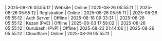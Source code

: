 | 2025-08-26 05:55:12 | Website | Online | 2025-08-26 05:55:11 |
| 2025-08-26 05:55:12 | Registration | Online | 2025-08-26 05:55:11 |
| 2025-08-26 05:55:12 | Auth Server | Offline | 2025-08-18 09:33:31 |
| 2025-08-26 05:55:12 | Kezan (PvE) | Offline | 2025-08-03 17:58:02 |
| 2025-08-26 05:55:12 | Gurubashi (PvP) | Offline | 2025-08-23 21:44:06 |
| 2025-08-26 05:55:12 | Cloudflare | Online | 2025-08-26 05:55:11 |
